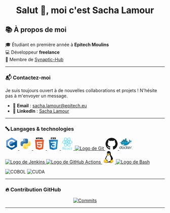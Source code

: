 <h1 align="center">Salut 👋, moi c'est <strong>Sacha Lamour</strong></h1>

## 📚 À propos de moi
<p align="left">
🎓 Étudiant en première année à <strong>Epitech Moulins</strong><br>
💻 Développeur <strong>freelance</strong><br>
🧠 Membre de <a href="https://synaptic-hub.fr/">Synaptic-Hub</a>
</p>

---

### 📬 Contactez-moi
Je suis toujours ouvert à de nouvelles collaborations et projets ! N'hésite pas à m'envoyer un message.

- 📧 **Email** : [sacha.lamour@epitech.eu](mailto:sacha.lamour@epitech.eu)
- 💼 **LinkedIn** : [Sacha Lamour](https://www.linkedin.com/in/sacha-lamour-664ba7330/)

---

### 🔤 Langages & technologies

<p align="left">
  <!-- C -->
  <a href="https://en.wikipedia.org/wiki/C_(programming_language)" target="_blank" rel="noreferrer">
    <img src="https://raw.githubusercontent.com/devicons/devicon/master/icons/c/c-original.svg" alt="Logo du langage C" width="40" height="40"/>
  </a>
  <!-- Python -->
  <a href="https://www.python.org" target="_blank" rel="noreferrer">
    <img src="https://raw.githubusercontent.com/devicons/devicon/master/icons/python/python-original.svg" alt="Logo du langage Python" width="40" height="40"/>
  </a>
  <!-- HTML -->
  <a href="https://www.w3.org/html/" target="_blank" rel="noreferrer">
    <img src="https://raw.githubusercontent.com/devicons/devicon/master/icons/html5/html5-original-wordmark.svg" alt="Logo du langage HTML" width="40" height="40"/>
  </a>
  <!-- CSS -->
  <a href="https://www.w3schools.com/css/" target="_blank" rel="noreferrer">
    <img src="https://raw.githubusercontent.com/devicons/devicon/master/icons/css3/css3-original-wordmark.svg" alt="Logo du langage CSS" width="40" height="40"/>
  </a>
  <!-- React -->
  <a href="https://reactjs.org/" target="_blank" rel="noreferrer">
    <img src="https://raw.githubusercontent.com/devicons/devicon/master/icons/react/react-original-wordmark.svg" alt="Logo de React" width="40" height="40"/>
  </a>
  <!-- Git -->
  <a href="https://git-scm.com/" target="_blank" rel="noreferrer">
    <img src="https://www.vectorlogo.zone/logos/git-scm/git-scm-icon.svg" alt="Logo de Git" width="40" height="40"/>
  </a>
  <!-- GitHub -->
  <a href="https://github.com/" target="_blank" rel="noreferrer">
    <img src="https://raw.githubusercontent.com/devicons/devicon/master/icons/github/github-original.svg" alt="Logo de GitHub" width="40" height="40"/>
  </a>
  <!-- Docker -->
  <a href="https://www.docker.com/" target="_blank" rel="noreferrer">
    <img src="https://raw.githubusercontent.com/devicons/devicon/master/icons/docker/docker-original-wordmark.svg" alt="Logo de Docker" width="40" height="40"/>
  </a>
  <!-- Jenkins -->
  <a href="https://www.jenkins.io/" target="_blank" rel="noreferrer">
    <img src="https://www.vectorlogo.zone/logos/jenkins/jenkins-icon.svg" alt="Logo de Jenkins" width="40" height="40"/>
  </a>
  <!-- GitHub Actions -->
  <a href="https://github.com/features/actions" target="_blank" rel="noreferrer">
    <img src="https://avatars.githubusercontent.com/u/44036562?s=200&v=4" alt="Logo de GitHub Actions" width="40" height="40"/>
  </a>
  <!-- Linux -->
  <a href="https://www.linux.org/" target="_blank" rel="noreferrer">
    <img src="https://raw.githubusercontent.com/devicons/devicon/master/icons/linux/linux-original.svg" alt="Logo de Linux" width="40" height="40"/>
  </a>
  <!-- Bash -->
  <a href="https://www.gnu.org/software/bash/" target="_blank" rel="noreferrer">
    <img src="https://www.vectorlogo.zone/logos/gnu_bash/gnu_bash-icon.svg" alt="Logo de Bash" width="40" height="40"/>
  </a>
</p>

<!-- COBOL & CUDA avec shields.io -->
<p align="left">
  <img src="https://img.shields.io/badge/COBOL-000000?style=for-the-badge&logo=data:image/svg+xml;base64,PHN2ZyB3aWR0aD0iMTAwIiBoZWlnaHQ9IjIwIiBmaWxsPSIjZmZmIj48cmVjdCB3aWR0aD0iMTAwIiBoZWlnaHQ9IjIwIiBmaWxsPSIjMDAwIi8+PHRleHQgeD0iNTAiIHk9IjE1IiBmb250LXNpemU9IjE0IiBmb250LWZhbWlseT0iQ291cmllciBOZXciIHRleHQtYW5jaG9yPSJtaWRkbGUiIGZpbGw9IndoaXRlIj5DT0JPTDwvdGV4dD48L3N2Zz4=" alt="COBOL"/>
  <img src="https://img.shields.io/badge/CUDA-76B900?style=for-the-badge&logo=nvidia&logoColor=white" alt="CUDA"/>
</p>

---

### 🔥 Contribution GitHub

<p align="center">
  <a href="https://github.com/SachaLamour">
    <img src="https://img.shields.io/github/commit-activity/m/SachaLamour/SachaLamour?style=for-the-badge&label=Commits&logo=github&logoColor=white&color=4c1" alt="Commits"/>
  </a>
</p>

---


